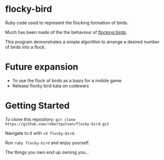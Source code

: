# flocky-bird

Ruby code used to represent the flocking formation of birds.

Much has been made of the the behaviour of [flocking birds](http://en.wikipedia.org/wiki/Flocking_(behavior)).

This program demonstrates a simple algorithm to arrange a desired number of birds into a flock.

# Future expansion

* To use the flock of birds as a basis for a mobile game
* Release flocky bird kata on codewars

# Getting Started

To clone this repository: `git clone https://github.com/robertpulson/flocky-bird.git`

Navigate to it with `cd flocky-bird`.

Run `ruby flocky-bird` and enjoy yourself.

The things you own end up owning you...
